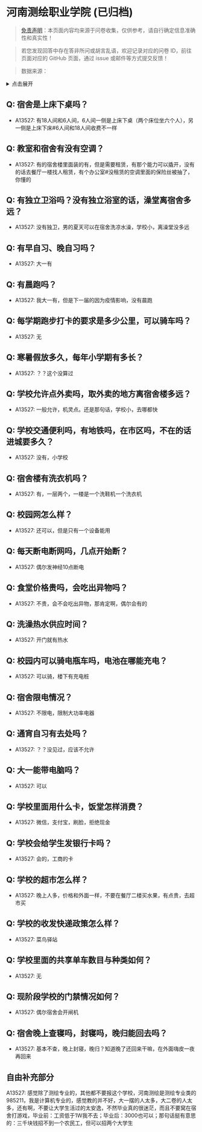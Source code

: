 # 河南测绘职业学院 (已归档)

> [免责声明](https://colleges.chat/#_3)：本页面内容均来源于问卷收集，仅供参考，请自行确定信息准确性和真实性！

> 若您发现回答中存在答非所问或胡言乱语，欢迎记录对应的问卷 ID，前往页面对应的 GitHub 页面，通过 issue 或邮件等方式提交反馈！

> 数据来源：

<details><summary>点击展开</summary>
<ul>
<li>A13527: 匿名 (2022 年 06 月)</li>
</ul>
</details>

## Q: 宿舍是上床下桌吗？

- A13527: 有18人间和6人间，6人间一侧是上床下桌（两个床位坐六个人），另一侧是上床下床#6人间和18人间收费不一样

## Q: 教室和宿舍有没有空调？

- A13527: 有的宿舍楼里面装的有，但是需要租赁，有那个能力可以撬开，没有的话去餐厅一楼找人租赁，有个办公室#没租赁的空调里面的保险丝被抽了，你懂的

## Q: 有独立卫浴吗？没有独立浴室的话，澡堂离宿舍多远？

- A13527: 没有独卫，男的夏天可以在宿舍洗凉水澡，学校小，离澡堂没多远

## Q: 有早自习、晚自习吗？

- A13527: 大一有

## Q: 有晨跑吗？

- A13527: 我大一有，但是下一届的因为疫情影响，没有晨跑

## Q: 每学期跑步打卡的要求是多少公里，可以骑车吗？

- A13527: 无

## Q: 寒暑假放多久，每年小学期有多长？

- A13527: ？？这个没算过

## Q: 学校允许点外卖吗，取外卖的地方离宿舍楼多远？

- A13527: 一般允许，机灵点。还是那句话，学校小，去哪都快

## Q: 学校交通便利吗，有地铁吗，在市区吗，不在的话进城要多久？

- A13527: 没有，小学校

## Q: 宿舍楼有洗衣机吗？

- A13527: 有，一层两个，一楼是一个洗鞋机一个洗衣机

## Q: 校园网怎么样？

- A13527: 还可以，但是只有一个设备能用

## Q: 每天断电断网吗，几点开始断？

- A13527: 偶尔发神经10点断电

## Q: 食堂价格贵吗，会吃出异物吗？

- A13527: 不贵，会不会吃出异物，那肯定啊，偶尔会有的

## Q: 洗澡热水供应时间？

- A13527: 开门就有热水

## Q: 校园内可以骑电瓶车吗，电池在哪能充电？

- A13527: 可以骑，楼下有充电桩

## Q: 宿舍限电情况？

- A13527: 不限电，限制大功率电器

## Q: 通宵自习有去处吗？

- A13527: ？？没见过，应该不允许

## Q: 大一能带电脑吗？

- A13527: 可以

## Q: 学校里面用什么卡，饭堂怎样消费？

- A13527: 微信，支付宝，刷脸，拒绝现金

## Q: 学校会给学生发银行卡吗？

- A13527: 会的，工商的卡

## Q: 学校的超市怎么样？

- A13527: 晚上人多，价格和外面一样，不要在餐厅二楼买水果，有点贵，去超市买

## Q: 学校的收发快递政策怎么样？

- A13527: 菜鸟驿站

## Q: 学校里面的共享单车数目与种类如何？

- A13527: 无

## Q: 现阶段学校的门禁情况如何？

- A13527: 偶尔宿舍会开闸机

## Q: 宿舍晚上查寝吗，封寝吗，晚归能回去吗？

- A13527: 基本不查，晚上封寝，晚归？知道晚了还回来干嘛，在外面嗨皮一夜再回来

## 自由补充部分

A13527: 感觉除了测绘专业的，其他都不要报这个学校，河南测绘是测绘专业类的985211，我是计算机专业的，感觉教的并不好，大一摆的人太多，大二卷的人太多，还有啊，不要让大学生活过的太安逸，不然毕业真的很迷茫，而且不要窝在宿舍打游戏，毕业前：工资低于1W我不去；毕业后：3000也可以；那句话挺有意思的：三千块钱招不到一个农民工，但可以招两个大学生